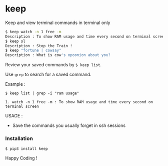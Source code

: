 # keep
Keep and view terminal commands in terminal only

```sh
$ keep watch -n 1 free -m
Description : To show RAM usage and time every second on terminal screen
$ keep sl
Description : Stop the Train !
$ keep "fortune | cowsay"
Description : What is cow's opoonion about you?
```

Review your saved commands by `$ keep list`.

Use `grep` to search for a saved command.

Example :
```
$ keep list | grep -i "ram usage"

1. watch -n 1 free -m : To show RAM usage and time every second on terminal screen
```


USAGE :
* Save the commands you usually forget in ssh sessions

### Installation
```
$ pip3 install keep
```

Happy Coding !


